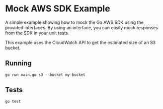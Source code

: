 # Mock AWS SDK Example

A simple example showing how to mock the Go AWS SDK using the provided interfaces.
By using an interface, you can easily mock responses from the SDK in your unit tests.

This example uses the CloudWatch API to get the estimated size of an S3 bucket.

## Running

```
go run main.go s3 --bucket my-bucket
```

## Tests

```
go test
```
